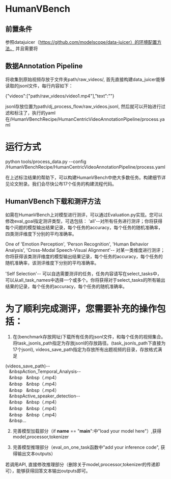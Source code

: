 # HumanVBench

## 前置条件
参照datajuicer（https://github.com/modelscope/data-juicer）的环境配置方法，
并且需要将

## 数据Annotation Pipeline
将收集到原始视频存放于文件夹path/raw_videos/, 首先直接构建data_juicer能够读取的jsonl文件，每行内容如下：

{"videos":["path/raw_videos/video1.mp4"],"text":""}

jsonl存放位置为path/dj_process_flow/raw_videos.jsonl, 然后就可以开始进行过滤和标注了，执行的yaml在/HumanVBenchRecipe/HumanCentricVideoAnnotationPipeline/process.yaml

# 运行方式
python tools/process_data.py --config /HumanVBenchRecipe/HumanCentricVideoAnnotationPipeline/process.yaml


在上述标注结果的帮助下，可以构建HumanVBench中绝大多数任务。构建细节详见论文附录。我们会尽快公布17个任务的构建流程代码。


## HumanVBench下载和测评方法
如需在HumanVBench上对模型进行测评，可以通过Evaluation.py实现。您可以修改eval_goal指定测评类型，可选包括：
'all'--对所有任务进行测评；你将获得每个问题的模型输出结果记录，每个任务的accuracy，每个任务的随机准确率，四类测评维度下分别的平均准确率。

One of 'Emotion Perception', 'Person Recognition', 'Human Behavior Analysis', 'Cross-Modal Speech-Visual Alignment'-- 对某一类维度进行测评；你将获得该类测评维度的模型输出结果记录，每个任务的accuracy，每个任务的随机准确率，该测评维度下分别的平均准确率。

'Self Selection'-- 可以自选需要测评的任务，任务内容请写在select_tasks中，可以从all_task_names中选择一个或多个。你将获得对于select_tasks的所有输出结果的记录，每个任务的accuracy，每个任务的随机准确率。


# 为了顺利完成测评，您需要补充的操作包括：
1. 在(benchmark存放网址)下载所有任务的jsonl文件，和每个任务的视频集合。将task_jsonls_path指定为存放jsonl的存放路径。(task_jsonls_path下直接为17个jsonl), videos_save_path指定为存放所有出题视频的目录，存放格式满足

(videos_save_path)--  
&nbsp;&nbsp;&nbsp;&nbspAction_Temporal_Analysis--  
&nbsp;&nbsp;&nbsp;&nbsp&nbsp;&nbsp;&nbsp;&nbsp（.mp4）  
&nbsp;&nbsp;&nbsp;&nbsp&nbsp;&nbsp;&nbsp;&nbsp（.mp4）  
&nbsp;&nbsp;&nbsp;&nbsp&nbsp;&nbsp;&nbsp;&nbsp（.mp4）  
&nbsp;&nbsp;&nbsp;&nbspActive_speaker_detection--  
&nbsp;&nbsp;&nbsp;&nbsp&nbsp;&nbsp;&nbsp;&nbsp（.mp4）  
&nbsp;&nbsp;&nbsp;&nbsp&nbsp;&nbsp;&nbsp;&nbsp（.mp4）  
&nbsp;&nbsp;&nbsp;&nbsp&nbsp;&nbsp;&nbsp;&nbsp（.mp4）  
&nbsp;&nbsp;&nbsp;&nbsp...  

2. 完善模型加载部分（if __name__ == "__main__":中"load your model here"）,获得 model,processor,tokenizer

3. 完善模型推理部分（eval_on_one_task函数中"add your inference code", 获得输出文本outputs）

若调用API, 直接修改推理部分（删除关于model,processor,tokenizer的传递即可），能够获得回答文本输出outputs即可。
